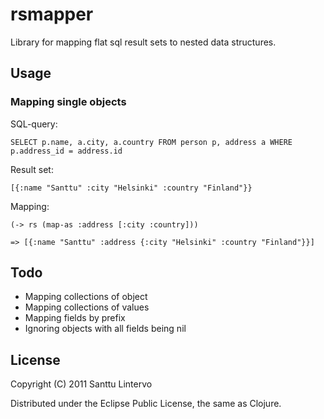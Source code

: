 # rsmapper

Library for mapping flat sql result sets to nested data structures.

## Usage

### Mapping single objects

SQL-query:

	SELECT p.name, a.city, a.country FROM person p, address a WHERE p.address_id = address.id

Result set:

	[{:name "Santtu" :city "Helsinki" :country "Finland"}}

Mapping:

	(-> rs (map-as :address [:city :country]))
	
	=> [{:name "Santtu" :address {:city "Helsinki" :country "Finland"}}]

## Todo

- Mapping collections of object
- Mapping collections of values
- Mapping fields by prefix
- Ignoring objects with all fields being nil

## License

Copyright (C) 2011 Santtu Lintervo

Distributed under the Eclipse Public License, the same as Clojure.
